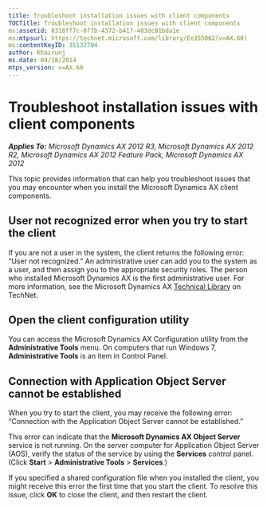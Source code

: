 ```yaml
---
title: Troubleshoot installation issues with client components
TOCTitle: Troubleshoot installation issues with client components
ms:assetid: 8318ff7c-8f7b-4372-b417-483dc81bda1e
ms:mtpsurl: https://technet.microsoft.com/library/Ee355062(v=AX.60)
ms:contentKeyID: 35132704
author: Khairunj
ms.date: 04/18/2014
mtps_version: v=AX.60
---
```


# Troubleshoot installation issues with client components 


_**Applies To:** Microsoft Dynamics AX 2012 R3, Microsoft Dynamics AX 2012 R2, Microsoft Dynamics AX 2012 Feature Pack, Microsoft Dynamics AX 2012_

This topic provides information that can help you troubleshoot issues that you may encounter when you install the Microsoft Dynamics AX client components.

## User not recognized error when you try to start the client

If you are not a user in the system, the client returns the following error: “User not recognized.” An administrative user can add you to the system as a user, and then assign you to the appropriate security roles. The person who installed Microsoft Dynamics AX is the first administrative user. For more information, see the Microsoft Dynamics AX [Technical Library](http://go.microsoft.com/fwlink/?linkid=182420) on TechNet.

## Open the client configuration utility

You can access the Microsoft Dynamics AX Configuration utility from the **Administrative Tools** menu. On computers that run Windows 7, **Administrative Tools** is an item in Control Panel.

## Connection with Application Object Server cannot be established

When you try to start the client, you may receive the following error: “Connection with the Application Object Server cannot be established.”

This error can indicate that the **Microsoft Dynamics AX Object Server** service is not running. On the server computer for Application Object Server (AOS), verify the status of the service by using the **Services** control panel. (Click **Start** \> **Administrative Tools** \> **Services**.)

If you specified a shared configuration file when you installed the client, you might receive this error the first time that you start the client. To resolve this issue, click **OK** to close the client, and then restart the client.

  


